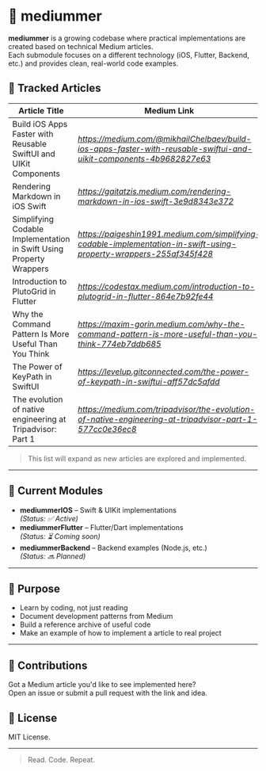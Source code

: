 # 🧠 mediummer

**mediummer** is a growing codebase where practical implementations are created based on technical Medium articles.  
Each submodule focuses on a different technology (iOS, Flutter, Backend, etc.) and provides clean, real-world code examples.


## 📄 Tracked Articles

| Article Title | Medium Link | Code Example Path |
|---------------|-------------|--------------------|
| Build iOS Apps Faster with Reusable SwiftUI and UIKit Components | *https://medium.com/@mikhailChelbaev/build-ios-apps-faster-with-reusable-swiftui-and-uikit-components-4b9682827e63* | `/mediummerIOS/Feature/ComponentKit` |
| Rendering Markdown in iOS Swift | *https://gaitatzis.medium.com/rendering-markdown-in-ios-swift-3e9d8343e372* | `/mediummerIOS/Feature/Markdown` |
| Simplifying Codable Implementation in Swift Using Property Wrappers | *https://paigeshin1991.medium.com/simplifying-codable-implementation-in-swift-using-property-wrappers-255af345f428* | `/mediummerIOS/Feature/PropertyWrapper` |
| Introduction to PlutoGrid in Flutter | *https://codestax.medium.com/introduction-to-plutogrid-in-flutter-864e7b92fe44* | `/mediummerFlutter/lib/feature/plutoGrid` |
| Why the Command Pattern Is More Useful Than You Think | *https://maxim-gorin.medium.com/why-the-command-pattern-is-more-useful-than-you-think-774eb7ddb685* | `/mediummerFlutter/lib/feature/command_pattern` |
| The Power of KeyPath in SwiftUI | *https://levelup.gitconnected.com/the-power-of-keypath-in-swiftui-aff57dc5afdd* | `/mediummerIOS/Feature/KeyPath` |
| The evolution of native engineering at Tripadvisor: Part 1 | *https://medium.com/tripadvisor/the-evolution-of-native-engineering-at-tripadvisor-part-1-577cc0e36ec8* | `/mediummerIOS/Feature/ArchitectureEvolution` |

> This list will expand as new articles are explored and implemented.

---

## 📂 Current Modules

- **mediummerIOS** – Swift & UIKit implementations  
  *(Status: ✅ Active)*  
- **mediummerFlutter** – Flutter/Dart implementations  
  *(Status: ⏳ Coming soon)*  
- **mediummerBackend** – Backend examples (Node.js, etc.)  
  *(Status: 🔜 Planned)*

---

## 🧪 Purpose

- Learn by coding, not just reading
- Document development patterns from Medium
- Build a reference archive of useful code
- Make an example of how to implement a article to real project

---

## 🤝 Contributions

Got a Medium article you'd like to see implemented here?  
Open an issue or submit a pull request with the link and idea.

## 📎 License

MIT License.

---

> Read. Code. Repeat.

